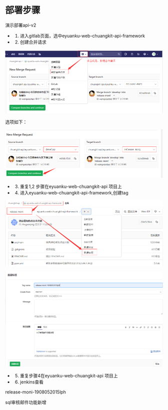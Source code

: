 # 部署步骤

演示部署api-v2 

- 1) 进入gitlab页面，选中eyuanku-web-chuangkit-api-framework

- 2) 创建合并请求

![](media/0bece128.png)

选项如下：

![](media/e421b4b0.png)


- 3) 重复1,2 步骤在eyuanku-web-chuangkit-api 项目上

- 4) 进入eyuanku-web-chuangkit-api-framework,创建tag

![](media/86f4e30a.png)

![](media/18923bb4.png)

- 5. 重复步骤4在eyuanku-web-chuangkit-api 项目上

- 6. jenkins查看


release-moni-1908052015lph

sql审核邮件功能新增